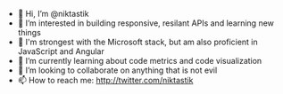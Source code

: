 - 👋 Hi, I’m @niktastik
- 👀 I’m interested in building responsive, resilant APIs and learning new things
- 💪 I'm strongest with the Microsoft stack, but am also proficient in JavaScript and Angular
- 🌱 I’m currently learning about code metrics and code visualization
- 💞️ I’m looking to collaborate on anything that is not evil
- 📫 How to reach me: http://twitter.com/niktastik

<!---
niktastik/niktastik is a ✨ special ✨ repository because its `README.md` (this file) appears on your GitHub profile.
You can click the Preview link to take a look at your changes.
--->
